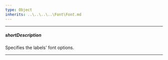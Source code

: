 ```yaml
---
type: Object
inherits: ..\..\..\..\Font\Font.md
---
```

---
##### shortDescription
Specifies the labels' font options.

---
